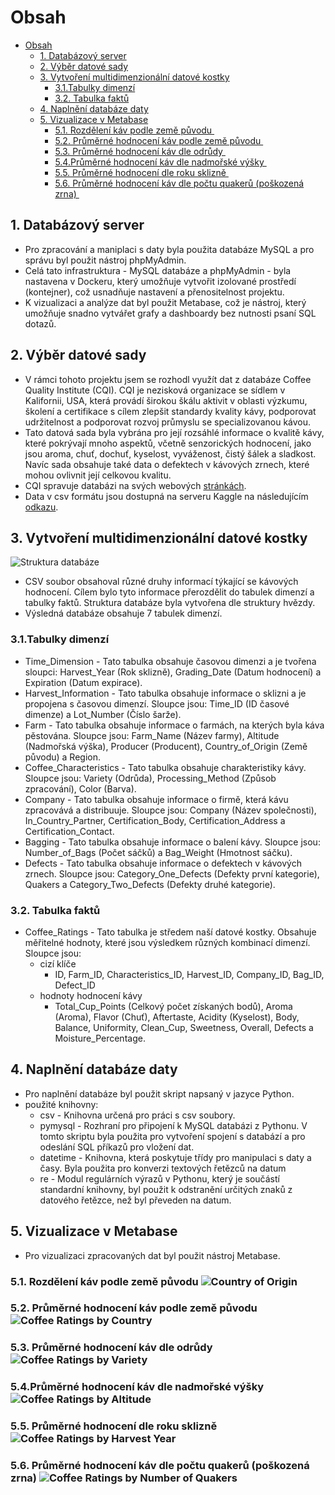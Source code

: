 <!-- OLAP Metabase
===============

*Univerzita Jana Evangelisty Purkyně*
---------------

*Katedra informatiky*
---------------

*2022/2023*
---------------

*Tomáš Přibil*
---------------

*Aplikovaná informatika*
--------------- -->


<div style="page-break-after: always;"></div>

# Obsah
- [Obsah](#obsah)
  - [1. Databázový server](#1-databázový-server)
  - [2. Výběr datové sady](#2-výběr-datové-sady)
  - [3. Vytvoření multidimenzionální datové kostky](#3-vytvoření-multidimenzionální-datové-kostky)
    - [3.1.Tabulky dimenzí](#31tabulky-dimenzí)
    - [3.2. Tabulka faktů](#32-tabulka-faktů)
  - [4. Naplnění databáze daty](#4-naplnění-databáze-daty)
  - [5. Vizualizace v Metabase](#5-vizualizace-v-metabase)
    - [5.1. Rozdělení káv podle země původu ](#51-rozdělení-káv-podle-země-původu)
    - [5.2. Průměrné hodnocení káv podle země původu ](#52-průměrné-hodnocení-káv-podle-země-původu)
    - [5.3. Průměrné hodnocení káv dle odrůdy ](#53-průměrné-hodnocení-káv-dle-odrůdy)
    - [5.4.Průměrné hodnocení káv dle nadmořské výšky ](#54průměrné-hodnocení-káv-dle-nadmořské-výšky)
    - [5.5. Průměrné hodnocení dle roku sklizně ](#55-průměrné-hodnocení-dle-roku-sklizně)
    - [5.6. Průměrné hodnocení káv dle počtu quakerů (poškozená zrna) ](#56-průměrné-hodnocení-káv-dle-počtu-quakerů-poškozená-zrna)

<div style="page-break-after: always;"></div>

## 1. Databázový server
- Pro zpracování a maniplaci s daty byla použita databáze MySQL a pro správu byl použit nástroj phpMyAdmin.
- Celá tato infrastruktura - MySQL databáze a phpMyAdmin - byla nastavena v Dockeru, který umožňuje vytvořit izolované prostředí (kontejner), což usnadňuje nastavení a přenositelnost projektu.
- K vizualizaci a analýze dat byl použit Metabase, což je nástroj, který umožňuje snadno vytvářet grafy a dashboardy bez nutnosti psaní SQL dotazů.

## 2. Výběr datové sady
- V rámci tohoto projektu jsem se rozhodl využít dat z databáze Coffee Quality Institute (CQI). CQI je nezisková organizace se sídlem v Kalifornii, USA, která provádí širokou škálu aktivit v oblasti výzkumu, školení a certifikace s cílem zlepšit standardy kvality kávy, podporovat udržitelnost a podporovat rozvoj průmyslu se specializovanou kávou.
- Tato datová sada byla vybrána pro její rozsáhlé informace o kvalitě kávy, které pokrývají mnoho aspektů, včetně senzorických hodnocení, jako jsou aroma, chuť, dochuť, kyselost, vyváženost, čistý šálek a sladkost. Navíc sada obsahuje také data o defektech v kávových zrnech, které mohou ovlivnit její celkovou kvalitu.
- CQI spravuje databázi na svých webových [stránkách](https://database.coffeeinstitute.org/coffees/arabica).
- Data v csv formátu jsou dostupná na serveru Kaggle na následujícím [odkazu](https://www.kaggle.com/datasets/fatihb/coffee-quality-data-cqi?resource=download).

## 3. Vytvoření multidimenzionální datové kostky
![Struktura databáze](pictures/schema.png)
- CSV soubor obsahoval různé druhy informací týkající se kávových hodnocení. Cílem bylo tyto informace přerozdělit do tabulek dimenzí a tabulky faktů. Struktura databáze byla vytvořena dle struktury hvězdy.
- Výsledná databáze obsahuje 7 tabulek dimenzí.
### 3.1.Tabulky dimenzí
- Time_Dimension - Tato tabulka obsahuje časovou dimenzi a je tvořena sloupci: Harvest_Year (Rok sklizně), Grading_Date (Datum hodnocení) a Expiration (Datum expirace).
- Harvest_Information - Tato tabulka obsahuje informace o sklizni a je propojena s časovou dimenzí. Sloupce jsou: Time_ID (ID časové dimenze) a Lot_Number (Číslo šarže).
- Farm - Tato tabulka obsahuje informace o farmách, na kterých byla káva pěstována. Sloupce jsou: Farm_Name (Název farmy), Altitude (Nadmořská výška), Producer (Producent), Country_of_Origin (Země původu) a Region.
- Coffee_Characteristics - Tato tabulka obsahuje charakteristiky kávy. Sloupce jsou: Variety (Odrůda), Processing_Method (Způsob zpracování), Color (Barva).
- Company - Tato tabulka obsahuje informace o firmě, která kávu zpracovává a distribuuje. Sloupce jsou: Company (Název společnosti), In_Country_Partner, Certification_Body, Certification_Address a Certification_Contact.
- Bagging - Tato tabulka obsahuje informace o balení kávy. Sloupce jsou: Number_of_Bags (Počet sáčků) a Bag_Weight (Hmotnost sáčku).
- Defects - Tato tabulka obsahuje informace o defektech v kávových zrnech. Sloupce jsou: Category_One_Defects (Defekty první kategorie), Quakers a Category_Two_Defects (Defekty druhé kategorie).
### 3.2. Tabulka faktů
- Coffee_Ratings - Tato tabulka je středem naší datové kostky. Obsahuje měřitelné hodnoty, které jsou výsledkem různých kombinací dimenzí. Sloupce jsou:
  -  cizí klíče
     -  ID, Farm_ID, Characteristics_ID, Harvest_ID, Company_ID, Bag_ID, Defect_ID
    -  hodnoty hodnocení kávy
       -  Total_Cup_Points (Celkový počet získaných bodů), Aroma (Aroma), Flavor (Chuť), Aftertaste, Acidity (Kyselost), Body, Balance, Uniformity, Clean_Cup, Sweetness, Overall, Defects a Moisture_Percentage.
## 4. Naplnění databáze daty
- Pro naplnění databáze byl použit skript napsaný v jazyce Python.
- použité knihovny:
  - csv - Knihovna určená pro práci s csv soubory.
  - pymysql - Rozhraní pro připojení k MySQL databázi z Pythonu. V tomto skriptu byla použita pro vytvoření spojení s databází a pro odeslání SQL příkazů pro vložení dat.
  - datetime - Knihovna, která poskytuje třídy pro manipulaci s daty a časy. Byla použita pro konverzi textových řetězců na datum
  - re - Modul regulárních výrazů v Pythonu, který je součástí standardní knihovny, byl použit k odstranění určitých znaků z datového řetězce, než byl převeden na datum.

<div style="page-break-after: always;"></div>

## 5. Vizualizace v Metabase
- Pro vizualizaci zpracovaných dat byl použit nástroj Metabase.
### 5.1. Rozdělení káv podle země původu&nbsp;![Country of Origin](pictures/Country%20of%20Origin.png)

### 5.2. Průměrné hodnocení káv podle země původu&nbsp;![Coffee Ratings by Country](pictures/Coffee%20Rating%20by%20Country.png)

### 5.3. Průměrné hodnocení káv dle odrůdy&nbsp;![Coffee Ratings by Variety](pictures/Coffe%20Rating%20by%20Variety.png)

### 5.4.Průměrné hodnocení káv dle nadmořské výšky&nbsp;![Coffee Ratings by Altitude](pictures/Coffee%20Rating%20by%20Altitude.png)

### 5.5. Průměrné hodnocení dle roku sklizně&nbsp;![Coffee Ratings by Harvest Year](pictures/Coffee%20Rating%20by%20Harvest%20Year.png)

### 5.6. Průměrné hodnocení káv dle počtu quakerů (poškozená zrna)&nbsp;![Coffee Ratings by Number of Quakers](pictures/Coffee%20Ratings%20by%20Number%20of%20Quakers.png)
